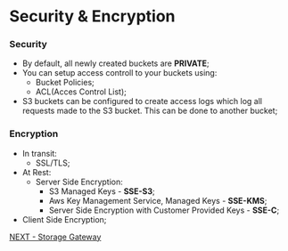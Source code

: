 # Security & Encryption  


### Security  

* By default, all newly created buckets are **PRIVATE**;  
* You can setup access controll to your buckets using:
  * Bucket Policies;
  * ACL(Acces Control List);
* S3 buckets can be configured to create access logs which log all requests made to the S3 bucket. This can be done to another bucket;  

### Encryption  

* In transit:  
  * SSL/TLS;  
* At Rest:  
  * Server Side Encryption:  
    * S3 Managed Keys - **SSE-S3**;
    * Aws Key Management Service, Managed Keys - **SSE-KMS**;  
    * Server Side Encryption with Customer Provided Keys - **SSE-C**;  
* Client Side Encryption;  


[NEXT - Storage Gateway](storage_gateway.md) 
